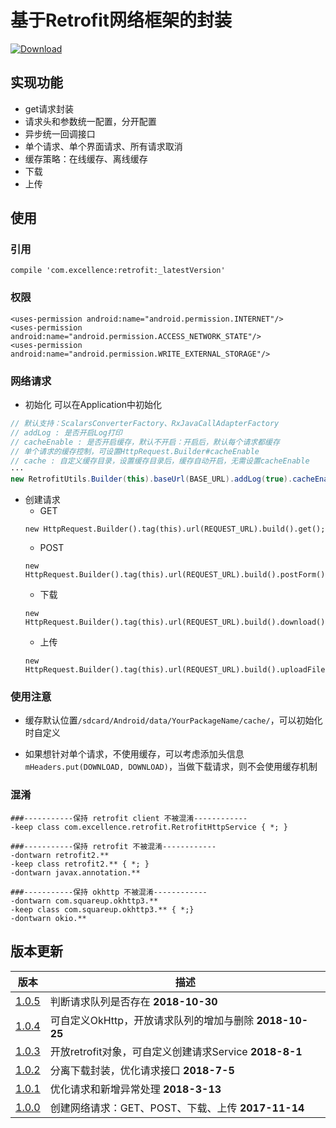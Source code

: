 # 基于Retrofit网络框架的封装

[![Download][icon_download]][download]

## 实现功能
* get请求封装
* 请求头和参数统一配置，分开配置
* 异步统一回调接口
* 单个请求、单个界面请求、所有请求取消
* 缓存策略：在线缓存、离线缓存
* 下载
* 上传

## 使用

### 引用
```
compile 'com.excellence:retrofit:_latestVersion'
```

### 权限
```
<uses-permission android:name="android.permission.INTERNET"/>
<uses-permission android:name="android.permission.ACCESS_NETWORK_STATE"/>
<uses-permission android:name="android.permission.WRITE_EXTERNAL_STORAGE"/>
```

### 网络请求

* 初始化
可以在Application中初始化
```java
// 默认支持：ScalarsConverterFactory、RxJavaCallAdapterFactory
// addLog : 是否开启Log打印
// cacheEnable : 是否开启缓存，默认不开启：开启后，默认每个请求都缓存
// 单个请求的缓存控制，可设置HttpRequest.Builder#cacheEnable
// cache : 自定义缓存目录，设置缓存目录后，缓存自动开启，无需设置cacheEnable
···
new RetrofitUtils.Builder(this).baseUrl(BASE_URL).addLog(true).cacheEnable(true).build();
```

* 创建请求
    * GET
    ```
    new HttpRequest.Builder().tag(this).url(REQUEST_URL).build().get();
    ```
    * POST
    ```
    new HttpRequest.Builder().tag(this).url(REQUEST_URL).build().postForm();
    ```
    * 下载
    ```
    new HttpRequest.Builder().tag(this).url(REQUEST_URL).build().download();
    ```
    * 上传
    ```
    new HttpRequest.Builder().tag(this).url(REQUEST_URL).build().uploadFile();
    ```

### 使用注意

* 缓存默认位置`/sdcard/Android/data/YourPackageName/cache/`，可以初始化时自定义

* 如果想针对单个请求，不使用缓存，可以考虑添加头信息`mHeaders.put(DOWNLOAD, DOWNLOAD)`，当做下载请求，则不会使用缓存机制

### 混淆

```
###-----------保持 retrofit client 不被混淆------------
-keep class com.excellence.retrofit.RetrofitHttpService { *; }

###-----------保持 retrofit 不被混淆------------
-dontwarn retrofit2.**
-keep class retrofit2.** { *; }
-dontwarn javax.annotation.**

###-----------保持 okhttp 不被混淆------------
-dontwarn com.squareup.okhttp3.**
-keep class com.squareup.okhttp3.** { *;}
-dontwarn okio.**
```

## 版本更新

| 版本 | 描述 |
| --- | ---- |
| [1.0.5][RetrofitClient1.0.5] | 判断请求队列是否存在 **2018-10-30** |
| [1.0.4][RetrofitClient1.0.4] | 可自定义OkHttp，开放请求队列的增加与删除 **2018-10-25** |
| [1.0.3][RetrofitClient1.0.3] | 开放retrofit对象，可自定义创建请求Service **2018-8-1** |
| [1.0.2][RetrofitClient1.0.2] | 分离下载封装，优化请求接口 **2018-7-5** |
| [1.0.1][RetrofitClient1.0.1] | 优化请求和新增异常处理 **2018-3-13** |
| [1.0.0][RetrofitClient1.0.0] | 创建网络请求：GET、POST、下载、上传 **2017-11-14** |

<!-- 网站链接 -->

[download]:https://bintray.com/veizhang/maven/retrofit/_latestVersion "Latest version"

<!-- 图片链接 -->

[icon_download]:https://api.bintray.com/packages/veizhang/maven/retrofit/images/download.svg

<!-- 版本 -->

[RetrofitClient1.0.5]:https://bintray.com/veizhang/maven/retrofit/1.0.5
[RetrofitClient1.0.4]:https://bintray.com/veizhang/maven/retrofit/1.0.4
[RetrofitClient1.0.3]:https://bintray.com/veizhang/maven/retrofit/1.0.3
[RetrofitClient1.0.2]:https://bintray.com/veizhang/maven/retrofit/1.0.2
[RetrofitClient1.0.1]:https://bintray.com/veizhang/maven/retrofit/1.0.1
[RetrofitClient1.0.0]:https://bintray.com/veizhang/maven/retrofit/1.0.0


<!--


同步请求、异步请求：部分请求，下载没有做

下载断点、下载进度：https://www.jianshu.com/p/8a67302a3377 （不一定重写，哪种方便用哪种）重写ResponseBody的方式、https://www.jianshu.com/p/982a005de665 https://blog.csdn.net/ljd2038/article/details/51189334

上传断点、进度

批量上传

图文上传

New：

参数不能为空，要么设置""，否则会报错：java.lang.IllegalArgumentException: Query map contained null value for key

处理异常时，根据是否开启缓存配置，来处理，有可能网页返回的就是空

-->